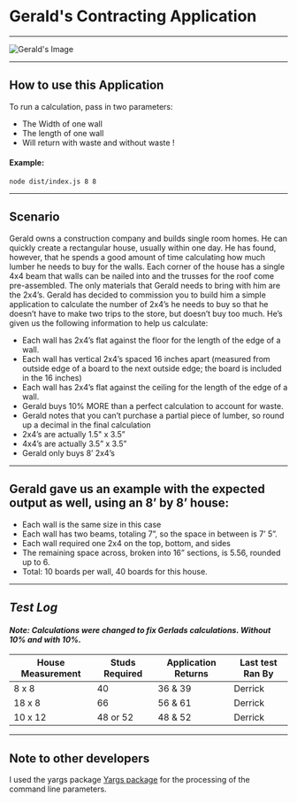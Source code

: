 # Gerald's Contracting Application
---

![Gerald's Image]

---

## How to use this Application
To run a calculation, pass in two parameters:
* The Width of one wall 
* The length of one wall 
* Will return with waste and without waste !
#### Example:

```
node dist/index.js 8 8
```


---
## **Scenario**
Gerald owns a construction company and builds single room homes. He can quickly create a rectangular house, usually within one day. He has found, however, that he spends a good amount of time calculating how much lumber he needs to buy for the walls.
Each corner of the house has a single 4x4 beam that walls can be nailed into and the trusses for the roof come pre-assembled. The only materials that Gerald needs to bring with him are the 2x4’s.
Gerald has decided to commission you to build him a simple application to calculate the number of 2x4’s he needs to buy so that he doesn’t have to make two trips to the store, but doesn’t buy too much. He’s given us the following information to help us calculate:

*  Each wall has 2x4’s flat against the floor for the length of the edge of a wall.
*  Each wall has vertical 2x4’s spaced 16 inches apart (measured from outside edge of a board to the next outside edge; the board is included in the 16 inches)
*  Each wall has 2x4’s flat against the ceiling for the length of the edge of a wall.
*  Gerald buys 10% MORE than a perfect calculation to account for waste.
*  Gerald notes that you can’t purchase a partial piece of lumber, so round up a decimal in the final calculation
*  2x4’s are actually 1.5" x 3.5”
*  4x4’s are actually 3.5” x 3.5”
*  	Gerald only buys 8’ 2x4’s
---
## **Gerald gave us an example with the expected output as well, using an 8’ by 8’ house:**
*  Each wall is the same size in this case
*  Each wall has two beams, totaling 7”, so the space in between is 7’ 5”.
*  Each wall required one 2x4 on the top, bottom, and sides
*  The remaining space across, broken into 16” sections, is 5.56, rounded up to 6.
*  Total: 10 boards per wall, 40 boards for this house.

---
## _Test Log_

#### _Note: Calculations were changed to fix Gerlads calculations. Without 10% and with 10%._

| House Measurement | Studs Required | Application Returns | Last test Ran By |
|       ---         |       ---      |         ---         |        ---
| 8 x 8             |       40       |       36 & 39       | Derrick
| 18 x 8            |       66       |       56 & 61       | Derrick
| 10 x 12           | 48 or 52       |       48 & 52       | Derrick

---
## Note to other developers
I used the yargs package [Yargs package] for the processing of the command line parameters. 

[Yargs package]: https://github.com/adam-p/markdown-here/wiki/Markdown-Cheatsheet



[Gerald's Image]: https://www.clipartkey.com/mpngs/m/40-408007_calculator-clipart-black-and-white-transparent-png-calculator.png# 